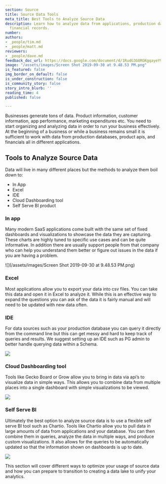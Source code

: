 ```yaml
---
section: Source
title: Source Data Tools
meta_title: Best Tools to Analyze Source Data
description: Learn how to analyze data from applications, production databases, and
  financial records.
number: 
authors:
- _people/tim.md
- _people/matt.md
reviewers:
- _people/dave.md
feedback_doc_url: https://docs.google.com/document/d/1RudG3G8RGKgqayeY9R89EcYi1Sob3LclEcGwfBywVlA/edit?usp=sharing
image: "/assets/images/Screen Shot 2019-09-30 at 9.48.53 PM.png"
is_featured: false
img_border_on_default: false
is_under_construction: false
is_community_story: false
story_intro_blurb: ''
reading_time: 4
published: false

---
```

Businesses generate tons of data. Product information, customer information, app performance, marketing expenditures etc. You need to start organizing and analyzing data in order to run your business effectively. At the beginning of a business or while a business remains small it is sufficient to work with data from production databases, product apis, and financials all in different applications.

## Tools to Analyze Source Data

Data will live in many different places but the methods to analyze them boil down to:

* In App
* Excel
* IDE
* Cloud Dashboarding tool
* Self Serve BI product

### In app

Many modern SaaS applications come built with the same set of fixed dashboards and visualizations to showcase the data they are capturing. These charts are highly tuned to specific use cases and can be quite informative. In addition there are usually support people from that company who can help you understand them better or figure out issues in the data if you are having a problem.

![](/assets/images/Screen Shot 2019-09-30 at 9.48.53 PM.png)

### Excel

Most applications allow you to export your data into csv files. You can take this data and open it in Excel to analyze it. While this is an effective way to expand the questions you can ask of the data it is fairly manual and will need to be updated with new data often.

### IDE

For data sources such as your production database you can query it directly from the command line but this can get messy and hard to keep track of queries and results. We suggest setting up an IDE such as PG admin to better handle querying data within a Schema.

![](https://lh5.googleusercontent.com/M0Sv1u4JugdXuJ8kF0eIz9UOXvodNuIFZtSZQhj-d3zpY89llsjSO9gP7hYxtY0JgC60_VTBlmKHfA-RujYO4eigRywC_-PgqeOo2lsSbKKPakX6L-ua2KWL4vZQTidE-J3ZsI8f)

### Cloud Dashboarding tool

Tools like Gecko Board or Grow allow you to bring in data via api’s to visualize data in simple ways. This allows you to combine data from multiple places into a single dashboard with simple visualizations to be viewed.

![](https://lh5.googleusercontent.com/iYU4tKzB-RWRr5cHTIyQl0aBYcp26XQdfpTUOCiidFTP4_RSkWE6xB9J3pivIUCAzEW43xVVSqzCXQuSnpzF_vsXag_Q56m7GlzuF8DJDaWOBT-M_klyCujTVRhbgl6q_RVXVBEg)

### Self Serve BI

Ultimately the best option to analyze source data is to use a flexible self serve BI tool such as Chartio. Tools like Chartio allow you to pull data in large amounts of data from applications and your database. You can then combine them in queries, analyze the data in multiple ways, and produce custom visualizations. It also allows for the queries to be automatically updated so that the information shown on dashboards is up to date.

![](https://lh3.googleusercontent.com/tVP2nWD1EG5z4PYR2DfkazTXQtXGC3vGlmunB7aPE28bAWge0w5xRm4YL8hseiPLi_tc0kFJhQv863muCvjUguyffoClHes2nw0aMHtYSkjR2iuv8I0NmEod2Syc6-kbCoRQtP5Y)

This section will cover different ways to optimize your usage of source data and how you can prepare to transition to creating a data lake to unify your analytics.